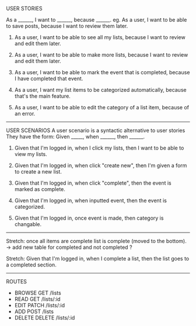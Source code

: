 USER STORIES

As a ______, I want to ______, because ______.
eg. As a user, I want to be able to save posts, because I want to review them later.

1) As a user, I want to be able to see all my lists, because I want to review and edit them later.

2) As a user, I want to be able to make more lists, because I want to review and edit them later.

3) As a user, I want to be able to mark the event that is completed, because I have completed that event.

4) As a user, I want my list items to be categorized automatically, because that's the main feature.

5) As a user, I want to be able to edit the category of a list item, because of an error.

---------------
USER SCENARIOS
A user scenario is a syntactic alternative to user stories
They have the form: Given _____, when ______, then ______.


 1) Given that I'm logged in, when I click my lists, then I want to be able to view my lists.

 2) Given that I'm logged in, when click "create new", then I'm given a form to create a new list.
 
 3) Given that I'm logged in, when click "complete", then the event is marked as complete.

 4) Given that I'm logged in, when inputted event, then the event is categorized.

 5) Given that I'm logged in, once event is made, then category is changable.

----------------

Stretch: once all items are complete list is complete (moved to the bottom). -> add new table for completed and not completed ?

Stretch:  Given that I'm logged in, when I complete a list, then the list goes to a completed section.


---------------

ROUTES  

- BROWSE  GET     /lists
- READ    GET     /lists/:id
- EDIT    PATCH   /lists/:id
- ADD     POST    /lists
- DELETE  DELETE  /lists/:id






